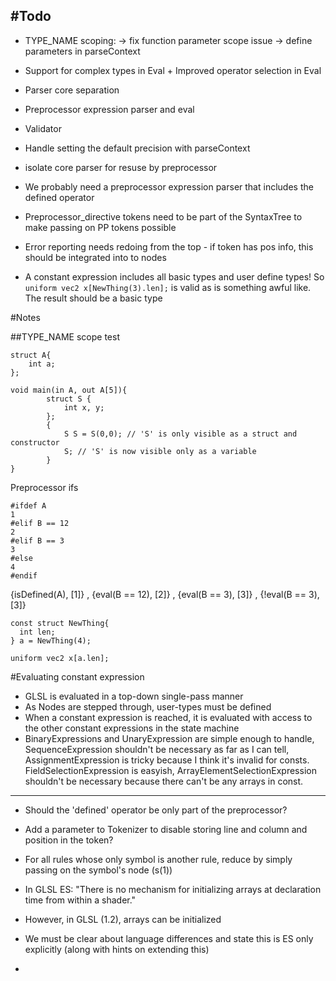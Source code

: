 #Todo
-----
- TYPE_NAME scoping:
	-> fix function parameter scope issue
	-> define parameters in parseContext
- Support for complex types in Eval + Improved operator selection in Eval
- Parser core separation
- Preprocessor expression parser and eval
- Validator

- Handle setting the default precision with parseContext

- isolate core parser for resuse by preprocessor

- We probably need a preprocessor expression parser that includes the defined operator
- Preprocessor_directive tokens need to be part of the SyntaxTree to make passing on PP tokens possible
- Error reporting needs redoing from the top - if token has pos info, this should be integrated into to nodes

- A constant expression includes all basic types and user define types! So ```uniform vec2 x[NewThing(3).len];``` is valid as is something awful like. The result should be a basic type


#Notes

##TYPE_NAME scope test
```
struct A{
    int a;
};

void main(in A, out A[5]){
    	struct S {
			int x, y;
		};
		{
			S S = S(0,0); // 'S' is only visible as a struct and constructor
			S; // 'S' is now visible only as a variable
		}
}
```










Preprocessor ifs
```
#ifdef A
1
#elif B == 12
2
#elif B == 3
3
#else
4
#endif
```
{isDefined(A), [1]} , {eval(B == 12), [2]} , {eval(B == 3), [3]} , {!eval(B == 3), [3]}





````
const struct NewThing{
  int len; 
} a = NewThing(4);

uniform vec2 x[a.len];
````
#Evaluating constant expression
- GLSL is evaluated in a top-down single-pass manner
- As Nodes are stepped through, user-types must be defined
- When a constant expression is reached, it is evaluated with access to the other constant expressions in the state machine
- BinaryExpressions and UnaryExpression are simple enough to handle, SequenceExpression shouldn't be necessary as far as I can tell, AssignmentExpression is tricky because I think it's invalid for consts. FieldSelectionExpression is easyish, ArrayElementSelectionExpression shouldn't be necessary because there can't be any arrays in const. 
----

- Should the 'defined' operator be only part of the preprocessor?
- Add a parameter to Tokenizer to disable storing line and column and position in the token?

- For all rules whose only symbol is another rule, reduce by simply passing on the symbol's node (s(1))

- In GLSL ES: "There is no mechanism for initializing arrays at declaration time from within a shader."
- However, in GLSL (1.2), arrays can be initialized
- We must be clear about language differences and state this is ES only explicitly (along with hints on extending this)
-